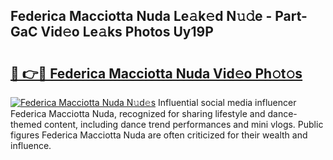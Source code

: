 ## Federica Macciotta Nuda Le𝚊k𝚎d N𝚞𝚍e - Part-GaC Vid𝚎o Le𝚊ks Photos Uy19P

# <h2><a href="http://fbeldxi.evod.top/?m=Federica+Macciotta+Nuda">🔗 👉🔴 Federica Macciotta Nuda Vid𝚎o Ph𝚘t𝚘s</a></h2>

[![Federica Macciotta Nuda N𝚞d𝚎s](https://i.imgur.com/8V9OHl7.gif)](http://fbeldxi.evod.top/?m=Federica+Macciotta+Nuda)
Influential social media influencer Federica Macciotta Nuda, recognized for sharing lifestyle and dance-themed content, including dance trend performances and mini vlogs. Public figures Federica Macciotta Nuda are often criticized for their wealth and influence. 
